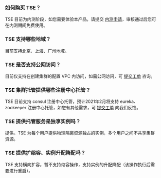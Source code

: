 ### 如何购买 TSE？
TSE 目前为内测阶段，如您需要体验本产品，请提交 [内测申请](https://cloud.tencent.com/apply/p/0pt7w7m6ox8h)，审核通过后您可在内测期间免费使用。

### TSE 支持哪些地域？
目前支持北京、上海、广州地域。

### TSE 是否支持公网访问？
目前仅支持在创建集群的配置 VPC 内访问，如需公网访问，可 [提交工单](https://console.cloud.tencent.com/workorder/category) 咨询。


### TSE 集群托管提供哪些注册中心托管？
TSE 目前支持 consul 注册中心托管，预计2021年2月将支持 eureka、zookeeper 注册中心托管，如您有其他需求，可 [提交工单](https://console.cloud.tencent.com/workorder/category) 向我们反馈。

### TSE 提供托管服务是独享实例吗？
提供。TSE 为每个用户提供物理隔离资源独占的实例，多个用户之间不共享集群资源。

### TSE 提供扩缩容、实例升配降配吗？
TSE 支持横向扩容，暂不支持缩容操作，支持实例的升配降配（该操作执行后需要进行重启）。
